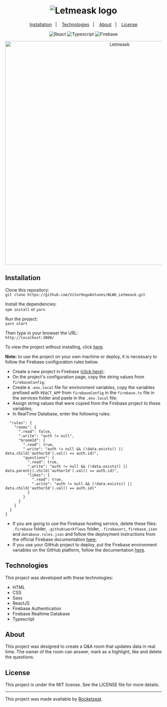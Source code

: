 <h1 align="center">
  <img src="https://github.com/VitorHugoAntunes/readmeteste/blob/main/logo.svg" alt="Letmeask logo" />
</h1>

<p align="center">
  <a href="#installation">Installation</a>&nbsp;&nbsp;&nbsp;|&nbsp;&nbsp;&nbsp;
  <a href="#technologies">Technologies</a>&nbsp;&nbsp;&nbsp;|&nbsp;&nbsp;&nbsp;
  <a href="#about">About</a>&nbsp;&nbsp;&nbsp;|&nbsp;&nbsp;&nbsp;
  <a href="#license">License</a>
</p>

<p align="center">
 <img src="https://img.shields.io/badge/React-17.0.2-blue" alt="React" />
 <img src="https://img.shields.io/badge/Typescript-4.1.2-blue" alt="Typescript" />
 <img src="https://img.shields.io/badge/Firebase-%5E8.6.8-yellow" alt="Firebase" />
</p>

<p align="center">
  <img alt="Letmeask" src="https://github.com/VitorHugoAntunes/NLW6_Letmeask/blob/main/src/assets/LetmeaskPresentation.gif" width="720px">
</p>

<h2 id="installation">Installation</h2>	

Clone this repository: </br>
```git clone https://github.com/VitorHugoAntunes/NLW6_Letmeask.git``` </br>

Install the dependencies: </br> 
```npm install``` or ```yarn``` </br>

Run the project: </br> 
```yarn start``` </br>

Then type in your browser the URL: </br> 
```http://localhost:3000/``` </br>

To view the project without installing, click [here](https://letmeask-6eacd.web.app/).

<strong>Note:</strong> to use the project on your own machine or deploy, it is necessary to follow the Firebase configuration rules below.

- Create a new project in Firebase (<a href="https://console.firebase.google.com/u/0/?hl=pt-br">click here</a>); 
- On the project's configuration page, copy the string values ​​from `firebaseConfig`;
- Create a `.env.local` file for environment variables, copy the variables prefixed with `REACT_APP` from `firebaseConfig` in the `firebase.ts` file in the services folder and paste in the `.env.local` file;
- Assign string values ​​that were copied from the Firebase project to these variables;
- In RealTime Database, enter the following rules:
	
```{
  "rules": {
    "rooms": {
      ".read": false,
      ".write": "auth != null",
      "$roomId": {
        ".read": true,
        ".write": "auth != null && (!data.exists() || data.child('authorId').val() == auth.id)",
        "questions": {
          ".read": true,
          ".write": "auth != null && (!data.exists() || data.parent().child('authorId').val() == auth.id)",
          "likes": {
            ".read": true,
            ".write": "auth != null && (!data.exists() || data.child('authorId').val() == auth.id)"
          }
        }
      }
    }
  }
}
```
- If you are going to use the Firebase hosting service, delete these files: `.firebase` folder, `.github\workflows` folder, `.firebaserc`, `firebase.json` and `database.rules.json` and follow the deployment instructions from the official Firebase documentation <a href="https://console.firebase.google.com/u/0/project/teste-64e4d/hosting/sites?hl=pt-br">here</a>;
- If you use your GitHub project to deploy, put the Firebase environment variables on the GitHub platform, follow the documentation <a href="https://docs.github.com/pt/actions/reference/environment-variables">here</a>. 

<h2 id="technologies">Technologies</h2>

This project was developed with these technologies:

- HTML
- CSS
- Sass
- ReactJS
- Firebase Authentication
- Firebase Realtime Database
- Typescript

<h2 id="about">About</h2>
<p>This project was designed to create a Q&A room that updates data in real time. The owner of the room can answer, mark as a highlight, like and delete the questions.</p>

<h2 id="license">License</h2>
<p>This project is under the MIT license. See the LICENSE file for more details.</p>

---
This project was made available by [Rocketseat](https://github.com/Rocketseat).
